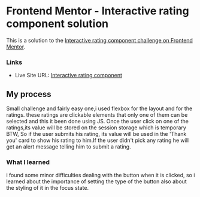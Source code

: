 # Frontend Mentor - Interactive rating component solution

This is a solution to the [Interactive rating component challenge on Frontend Mentor](https://www.frontendmentor.io/challenges/interactive-rating-component-koxpeBUmI).

### Links

- Live Site URL: [Interactive rating component](https://mermory-alloc.github.io/Interactive-rating-component/)

## My process

Small challenge and fairly easy one,i used flexbox for the layout and for the ratings. these ratings are clickable elements that only one of them can be selected and this it been done using JS. Once the user click on one of the ratings,its value will be stored on the session storage which is temporary BTW, So if the user submits his rating, its value will be used in the 'Thank you' card to show his rating to him.If the user didn't pick any rating he will get an alert message telling him to submit a rating.

### What I learned
i found some minor difficulties dealing with the button when it is clicked, so i learned about the importance of setting the type of the button also about the styling of it in the focus state.
